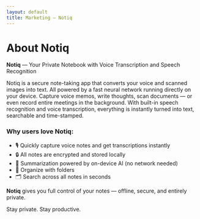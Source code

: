 ```yaml
---
layout: default
title: Marketing – Notiq
---
```


# About Notiq

**Notiq** — Your Private Notebook with Voice Transcription and Speech Recognition

Notiq is a secure note-taking app that converts your voice and scanned images into text. All powered by a fast neural network running directly on your device.
Capture voice memos, write thoughts, scan documents — or even record entire meetings in the background. With built-in speech recognition and voice transcription, everything is instantly turned into text, searchable and time-stamped.

### Why users love Notiq:

- 🎙 Quickly capture voice notes and get transcriptions instantly
- 🔒 All notes are encrypted and stored locally
- 🧠 Summarization powered by on-device AI (no network needed)
- 📂 Organize with folders
- 🗂 Search across all notes in seconds

**Notiq** gives you full control of your notes — offline, secure, and entirely private.

Stay private. Stay productive.
